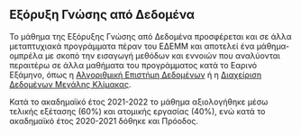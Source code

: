 ## Εξόρυξη Γνώσης από Δεδομένα

Το μάθημα της Εξόρυξης Γνώσης από Δεδομένα προσφέρεται και σε άλλα μεταπτυχιακά προγράμματα πέραν του ΕΔΕΜΜ και αποτελεί ένα μάθημα-ομπρέλα με σκοπό την εισαγωγή μεθόδων και εννοιών που αναλύονται περαιτέρω σε άλλα μαθήματα του προγράμματος κατά το Εαρινό Εξάμηνο, όπως η [Αλγοριθμική Επιστήμη Δεδομένων](https://dsml.ece.ntua.gr/studies/courses/algorithmike-episteme-dedomenon) ή η [Διαχείριση Δεδομένων Μεγάλης Κλίμακας](https://dsml.ece.ntua.gr/studies/courses/diacheirise-dedomenon-megales-klimakas).

Κατά το ακαδημαϊκό έτος 2021-2022 το μάθημα αξιολογήθηκε μέσω τελικής εξέτασης (60%) και ατομικής εργασίας (40%), ενώ κατά το ακαδημαϊκό έτος 2020-2021 δόθηκε και Πρόοδος.
